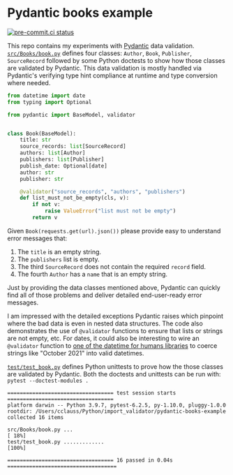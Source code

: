 # Pydantic books example
[![pre-commit.ci status](https://results.pre-commit.ci/badge/github/cclauss/pydantic-books-example/main.svg)](https://results.pre-commit.ci/latest/github/cclauss/pydantic-books-example/main)

This repo contains my experiments with [Pydantic](https://pydantic-docs.helpmanual.io) data validation.  [`src/Books/book.py`](../../tree/main/src/Books/book.py) defines four classes: `Author`, `Book`, `Publisher`, `SourceRecord` followed by some Python doctests to show how those classes are validated by Pydantic.  This data validation is mostly handled via Pydantic's verifying type hint compliance at runtime and type conversion where needed.

```python
from datetime import date
from typing import Optional

from pydantic import BaseModel, validator


class Book(BaseModel):
    title: str
    source_records: list[SourceRecord]
    authors: list[Author]
    publishers: list[Publisher]
    publish_date: Optional[date]
    author: str
    publisher: str

    @validator("source_records", "authors", "publishers")
    def list_must_not_be_empty(cls, v):
        if not v:
            raise ValueError("list must not be empty")
        return v
```
Given `Book(requests.get(url).json())` please provide easy to understand error messages that:
1. The `title` is an empty string.
2. The `publishers` list is empty.
3. The third `SourceRecord` does not contain the required `record` field.
4. The fourth `Author` has a `name` that is an empty string.

Just by providing the data classes mentioned above, Pydantic can quickly find all of those problems and deliver detailed end-user-ready error messages.

I am impressed with the detailed exceptions Pydantic raises which pinpoint where the bad data is even in nested data structures.  The code also demonstrates the use of `@validator` functions to ensure that lists or strings are not empty, etc.  For dates, it could also be interesting to wire an `@validator` function to [one of the datetime for humans libraries](https://github.com/kennethreitz/maya#-what-about-delorean-arrow--pendulum) to coerce strings like "October 2021" into valid datetimes.

[`test/test_book.py`](../../tree/main/test/test_book.py) defines Python unittests to prove how the those classes are validated by Pydantic. Both the doctests and unittests can be run with:
`pytest --doctest-modules .`
```
================================== test session starts ==================================
platform darwin -- Python 3.9.7, pytest-6.2.5, py-1.10.0, pluggy-1.0.0
rootdir: /Users/cclauss/Python/import_validator/pydantic-books-example
collected 16 items

src/Books/book.py ...                                                             [ 18%]
test/test_book.py .............                                                   [100%]

================================== 16 passed in 0.04s ===================================
```

